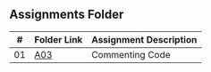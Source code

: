 ##  Assignments Folder

|   #   | Folder Link | Assignment Description |
| :---: | ----------- | ---------------------- |
|01| [A03](https://github.com/srocka0716/2143-OOP-Rocka/tree/main/Assignments/A03)         |Commenting Code|
